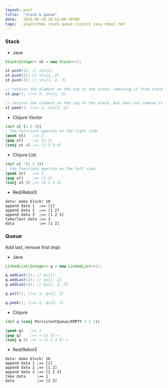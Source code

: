 ```yaml
---
layout: post
title:  "stack & queue"
date:   2018-06-28 20:51:00 +0700
tags:   algorithms stack queue clojure java rebol red
---
```


### Stack
- Java

```java
Stack<Integer> st = new Stack<>();

st.push(1); // st=[1]
st.push(2); // st=[1, 2]
st.push(3); // st=[1, 2, 3]

// returns the element on the top of the stack, removing it from stack
st.pop(); //=> 3, st=[1, 2]

// returns the element on the top of the stack, but does not remove it
st.peek(); //=> 2, st=[1, 2]
```

- Clojure Vector

```clj
(def st [1 2 3])
; the functions operate on the right side
(peek st)   ;=> 3
(pop st)    ;=> [1 2]
(conj st 4) ;=> [1 2 3 4]
```

- Clojure List

```clj
(def st '(1 2 3))
; the functions operate on the left side
(peek st)   ;=> 1
(pop st)    ;=> (2 3)
(conj st 4) ;=> (4 1 2 3)
```

- Red/Rebol3

```red
data: make block! 10
append data 1  ;== [1]
append data 2  ;== [1 2]
append data 3  ;== [1 2 3]
take/last data ;== 3
data           ;== [1 2]
```

### Queue

Add last, remove first impl:

+ Java

```java
LinkedList<Integer> q = new LinkedList<>();

q.addLast(1); // q=[1]
q.addLast(2); // q=[1, 2]
q.addLast(3); // q=[1, 2, 3]

q.poll(); //=> 1, q=[2, 3]

q.peek(); //=> 2, q=[2, 3]
```

+ Clojure

```clj
(def q (conj PersistentQueue/EMPTY 1 2 3))

(peek q)   ;=> 1
(pop q)    ;=> <-(2 3)-<
(conj q 4) ;=> <-(1 2 3 4)-<
```

- Red/Rebol3

```red
data: make block! 10
append data 1 ;== [1]
append data 2 ;== [1 2]
append data 3 ;== [1 2 3]
take data     ;== 1
data          ;== [2 3]
```
